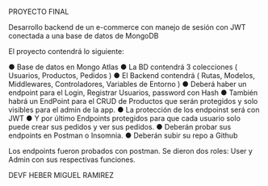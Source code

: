 PROYECTO FINAL

Desarrollo backend de un e-commerce con manejo de sesión con JWT conectada a una base de datos de MongoDB

El proyecto contendrá lo siguiente:

●	Base de datos en Mongo Atlas
●	La BD contendrá 3 colecciones ( Usuarios, Productos, Pedidos )
●	El Backend contendrá ( Rutas, Modelos, Middlewares, Controladores, Variables de Entorno )
●	Deberá haber un endpoint para el Login, Registrar Usuarios, password con Hash
●	También habrá un EndPoint para el CRUD de Productos que serán protegidos y solo visibles para el admin de la app.
●	La protección de los endpoinst será con JWT
●	Y por último Endpoints protegidos para que cada usuario solo puede crear sus pedidos y ver sus pedidos.
●	Deberán probar sus endpoints en Postman o Insomnia.
●	Deberán subir su repo a Github


Los endpoints fueron probados con postman.
Se dieron dos roles: User y Admin con sus respectivas funciones.

DEVF
HEBER MIGUEL RAMIREZ
